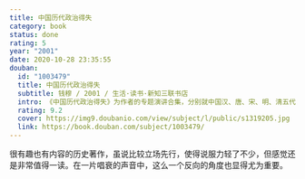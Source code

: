 ```yaml
---
title: 中国历代政治得失
category: book
status: done
rating: 5
year: "2001"
date: 2020-10-28 23:35:55
douban:
  id: "1003479"
  title: 中国历代政治得失
  subtitle: 钱穆 / 2001 / 生活·读书·新知三联书店
  intro: 《中国历代政治得失》为作者的专题演讲合集，分别就中国汉、唐、宋、明、清五代的政府组织、百官职权、考试监察、财经赋税、兵役义务等种种政治制度作了提要勾玄的概观与比照，叙述因革演变，指陈利害得失。既高屋建瓴地总括了中国历史与政治的精要大义，又点明了近现代国人对传统文化和精神的种种误解。言简意赅，语重心长，实不失为一部简明的“中国政治制度史”。
  rating: 9.2
  cover: https://img9.doubanio.com/view/subject/l/public/s1319205.jpg
  link: https://book.douban.com/subject/1003479/
---
```


很有趣也有内容的历史著作，虽说比较立场先行，使得说服力轻了不少，但感觉还是非常值得一读。在一片唱衰的声音中，这么一个反向的角度也显得尤为重要。